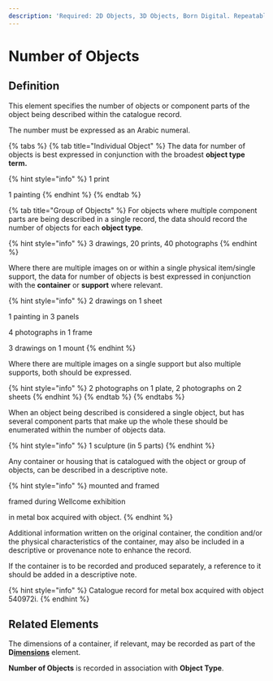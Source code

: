 ```yaml
---
description: 'Required: 2D Objects, 3D Objects, Born Digital. Repeatable.'
---
```


# Number of Objects

## Definition

This element specifies the number of objects or component parts of the object being described within the catalogue record.

The number must be expressed as an Arabic numeral.

{% tabs %}
{% tab title="Individual Object" %}
The data for number of objects is best expressed in conjunction with the broadest **object type term.**

{% hint style="info" %}
1 print

1 painting
{% endhint %}
{% endtab %}

{% tab title="Group of Objects" %}
For objects where multiple component parts are being described in a single record, the data should record the number of objects for each **object type**.

{% hint style="info" %}
3 drawings, 20 prints, 40 photographs
{% endhint %}

Where there are multiple images on or within a single physical item/single support, the data for number of objects is best expressed in conjunction with the **container** or **support** where relevant.

{% hint style="info" %}
2 drawings on 1 sheet

1 painting in 3 panels

4 photographs in 1 frame

3 drawings on 1 mount
{% endhint %}

Where there are multiple images on a single support but also multiple supports, both should be expressed.

{% hint style="info" %}
2 photographs on 1 plate, 2 photographs on 2 sheets
{% endhint %}
{% endtab %}
{% endtabs %}

When an object being described is considered a single object, but has several component parts that make up the whole these should be enumerated within the number of objects data.

{% hint style="info" %}
1 sculpture (in 5 parts)
{% endhint %}

Any container or housing that is catalogued with the object or group of objects, can be described in a descriptive note.

{% hint style="info" %}
mounted and framed

framed during Wellcome exhibition

in metal box acquired with object.
{% endhint %}

Additional information written on the original container, the condition and/or the physical characteristics of the container, may also be included in a descriptive or provenance note to enhance the record.

If the container is to be recorded and produced separately, a reference to it should be added in a descriptive note.

{% hint style="info" %}
Catalogue record for metal box acquired with object 540972i.
{% endhint %}

## Related Elements

The dimensions of a container, if relevant, may be recorded as part of the **D**[**imensions**](dimensions.md) element.

**Number of Objects** is recorded in association with **Object Type**.

##
